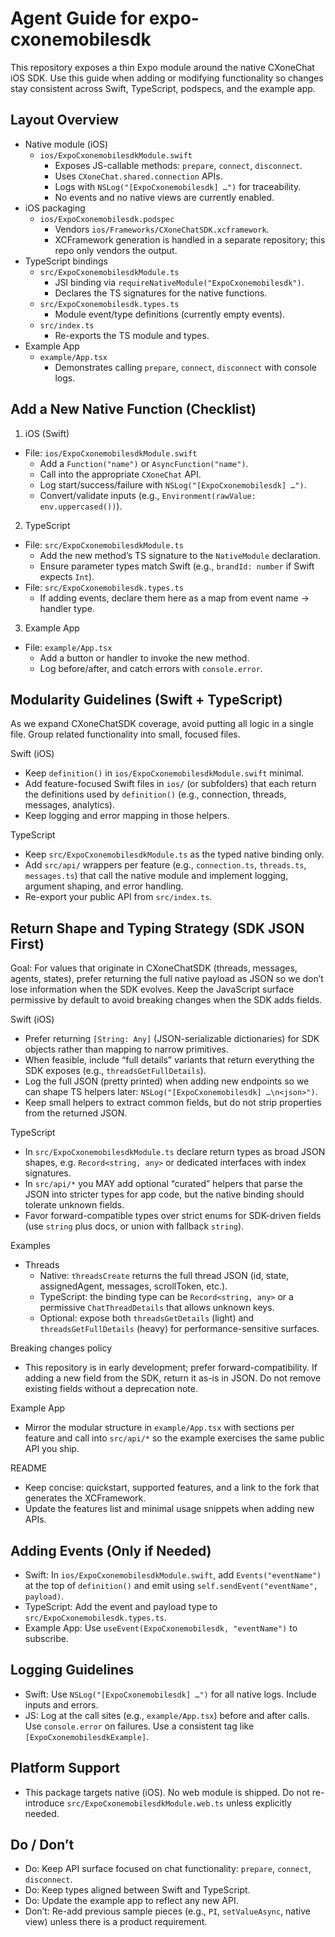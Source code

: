 # Agent Guide for expo-cxonemobilesdk

This repository exposes a thin Expo module around the native CXoneChat iOS SDK.
Use this guide when adding or modifying functionality so changes stay consistent
across Swift, TypeScript, podspecs, and the example app.

## Layout Overview

- Native module (iOS)
  - `ios/ExpoCxonemobilesdkModule.swift`
    - Exposes JS-callable methods: `prepare`, `connect`, `disconnect`.
    - Uses `CXoneChat.shared.connection` APIs.
    - Logs with `NSLog("[ExpoCxonemobilesdk] …")` for traceability.
    - No events and no native views are currently enabled.
- iOS packaging
  - `ios/ExpoCxonemobilesdk.podspec`
    - Vendors `ios/Frameworks/CXoneChatSDK.xcframework`.
    - XCFramework generation is handled in a separate repository; this repo only vendors the output.
- TypeScript bindings
  - `src/ExpoCxonemobilesdkModule.ts`
    - JSI binding via `requireNativeModule("ExpoCxonemobilesdk")`.
    - Declares the TS signatures for the native functions.
  - `src/ExpoCxonemobilesdk.types.ts`
    - Module event/type definitions (currently empty events).
  - `src/index.ts`
    - Re-exports the TS module and types.
- Example App
  - `example/App.tsx`
    - Demonstrates calling `prepare`, `connect`, `disconnect` with console logs.

## Add a New Native Function (Checklist)

1) iOS (Swift)
- File: `ios/ExpoCxonemobilesdkModule.swift`
  - Add a `Function("name")` or `AsyncFunction("name")`.
  - Call into the appropriate `CXoneChat` API.
  - Log start/success/failure with `NSLog("[ExpoCxonemobilesdk] …")`.
  - Convert/validate inputs (e.g., `Environment(rawValue: env.uppercased())`).

2) TypeScript
- File: `src/ExpoCxonemobilesdkModule.ts`
  - Add the new method’s TS signature to the `NativeModule` declaration.
  - Ensure parameter types match Swift (e.g., `brandId: number` if Swift expects `Int`).
- File: `src/ExpoCxonemobilesdk.types.ts`
  - If adding events, declare them here as a map from event name → handler type.

3) Example App
- File: `example/App.tsx`
  - Add a button or handler to invoke the new method.
  - Log before/after, and catch errors with `console.error`.

## Modularity Guidelines (Swift + TypeScript)

As we expand CXoneChatSDK coverage, avoid putting all logic in a single file. Group related functionality into small, focused files.

Swift (iOS)
- Keep `definition()` in `ios/ExpoCxonemobilesdkModule.swift` minimal.
- Add feature-focused Swift files in `ios/` (or subfolders) that each return the definitions used by `definition()` (e.g., connection, threads, messages, analytics).
- Keep logging and error mapping in those helpers.

TypeScript
- Keep `src/ExpoCxonemobilesdkModule.ts` as the typed native binding only.
- Add `src/api/` wrappers per feature (e.g., `connection.ts`, `threads.ts`, `messages.ts`) that call the native module and implement logging, argument shaping, and error handling.
- Re-export your public API from `src/index.ts`.

## Return Shape and Typing Strategy (SDK JSON First)

Goal: For values that originate in CXoneChatSDK (threads, messages, agents, states), prefer returning the full native payload as JSON so we don’t lose information when the SDK evolves. Keep the JavaScript surface permissive by default to avoid breaking changes when the SDK adds fields.

Swift (iOS)
- Prefer returning `[String: Any]` (JSON-serializable dictionaries) for SDK objects rather than mapping to narrow primitives.
- When feasible, include “full details” variants that return everything the SDK exposes (e.g., `threadsGetFullDetails`).
- Log the full JSON (pretty printed) when adding new endpoints so we can shape TS helpers later: `NSLog("[ExpoCxonemobilesdk] …\n<json>")`.
- Keep small helpers to extract common fields, but do not strip properties from the returned JSON.

TypeScript
- In `src/ExpoCxonemobilesdkModule.ts` declare return types as broad JSON shapes, e.g. `Record<string, any>` or dedicated interfaces with index signatures.
- In `src/api/*` you MAY add optional “curated” helpers that parse the JSON into stricter types for app code, but the native binding should tolerate unknown fields.
- Favor forward-compatible types over strict enums for SDK-driven fields (use `string` plus docs, or union with fallback `string`).

Examples
- Threads
  - Native: `threadsCreate` returns the full thread JSON (id, state, assignedAgent, messages, scrollToken, etc.).
  - TypeScript: the binding type can be `Record<string, any>` or a permissive `ChatThreadDetails` that allows unknown keys.
  - Optional: expose both `threadsGetDetails` (light) and `threadsGetFullDetails` (heavy) for performance-sensitive surfaces.

Breaking changes policy
- This repository is in early development; prefer forward-compatibility. If adding a new field from the SDK, return it as-is in JSON. Do not remove existing fields without a deprecation note.

Example App
- Mirror the modular structure in `example/App.tsx` with sections per feature and call into `src/api/*` so the example exercises the same public API you ship.

README
- Keep concise: quickstart, supported features, and a link to the fork that generates the XCFramework.
- Update the features list and minimal usage snippets when adding new APIs.

## Adding Events (Only if Needed)
- Swift: In `ios/ExpoCxonemobilesdkModule.swift`, add `Events("eventName")` at the top
  of `definition()` and emit using `self.sendEvent("eventName", payload)`.
- TypeScript: Add the event and payload type to `src/ExpoCxonemobilesdk.types.ts`.
- Example App: Use `useEvent(ExpoCxonemobilesdk, "eventName")` to subscribe.

## Logging Guidelines
- Swift: Use `NSLog("[ExpoCxonemobilesdk] …")` for all native logs. Include inputs
  and errors.
- JS: Log at the call sites (e.g., `example/App.tsx`) before and after calls. Use
  `console.error` on failures. Use a consistent tag like `[ExpoCxonemobilesdkExample]`.

## Platform Support
- This package targets native (iOS). No web module is shipped. Do not re-introduce
  `src/ExpoCxonemobilesdkModule.web.ts` unless explicitly needed.

## Do / Don’t
- Do: Keep API surface focused on chat functionality: `prepare`, `connect`, `disconnect`.
- Do: Keep types aligned between Swift and TypeScript.
- Do: Update the example app to reflect any new API.
- Don’t: Re-add previous sample pieces (e.g., `PI`, `setValueAsync`, native view) unless
  there is a product requirement.
